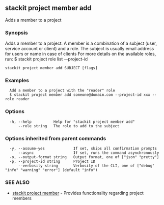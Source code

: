 ## stackit project member add

Adds a member to a project

### Synopsis

Adds a member to a project.
A member is a combination of a subject (user, service account or client) and a role.
The subject is usually email address for users or name in case of clients
For more details on the available roles, run:
  $ stackit project role list --project-id <PROJECT ID>

```
stackit project member add SUBJECT [flags]
```

### Examples

```
  Add a member to a project with the "reader" role
  $ stackit project member add someone@domain.com --project-id xxx --role reader
```

### Options

```
  -h, --help          Help for "stackit project member add"
      --role string   The role to add to the subject
```

### Options inherited from parent commands

```
  -y, --assume-yes             If set, skips all confirmation prompts
      --async                  If set, runs the command asynchronously
  -o, --output-format string   Output format, one of ["json" "pretty"]
  -p, --project-id string      Project ID
      --verbosity string       Verbosity of the CLI, one of ["debug" "info" "warning" "error"] (default "info")
```

### SEE ALSO

* [stackit project member](./stackit_project_member.md)	 - Provides functionality regarding project members

